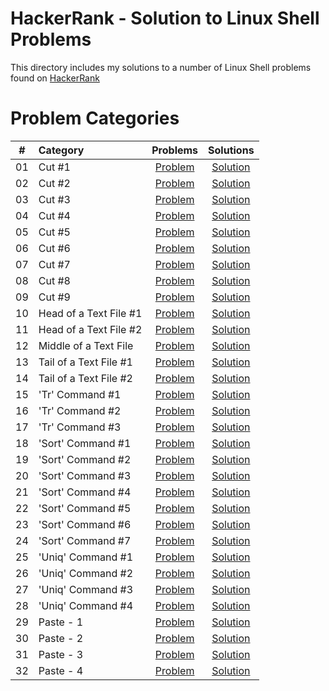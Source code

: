 # HackerRank - Solution to Linux Shell Problems

This directory includes my solutions to a number of Linux Shell problems found on [HackerRank](https://www.hackerrank.com/domains/shell)

# Problem Categories

| # | Category | Problems | Solutions |
| - | :------- | :------: | :-------: |
| 01 | Cut #1 | [Problem](https://www.hackerrank.com/challenges/text-processing-cut-1) | [Solution](https://github.com/krailis/hackerrank-solutions/blob/master/Linux_Shell/Text_Processing/cut_1.sh) |
| 02 | Cut #2 | [Problem](https://www.hackerrank.com/challenges/text-processing-cut-2) | [Solution](https://github.com/krailis/hackerrank-solutions/blob/master/Linux_Shell/Text_Processing/cut_2.sh) |
| 03 | Cut #3 | [Problem](https://www.hackerrank.com/challenges/text-processing-cut-3) | [Solution](https://github.com/krailis/hackerrank-solutions/blob/master/Linux_Shell/Text_Processing/cut_3.sh) |
| 04 | Cut #4 | [Problem](https://www.hackerrank.com/challenges/text-processing-cut-4) | [Solution](https://github.com/krailis/hackerrank-solutions/blob/master/Linux_Shell/Text_Processing/cut_4.sh) |
| 05 | Cut #5 | [Problem](https://www.hackerrank.com/challenges/text-processing-cut-5) | [Solution](https://github.com/krailis/hackerrank-solutions/blob/master/Linux_Shell/Text_Processing/cut_5.sh) |
| 06 | Cut #6 | [Problem](https://www.hackerrank.com/challenges/text-processing-cut-6) | [Solution](https://github.com/krailis/hackerrank-solutions/blob/master/Linux_Shell/Text_Processing/cut_6.sh) |
| 07 | Cut #7 | [Problem](https://www.hackerrank.com/challenges/text-processing-cut-7) | [Solution](https://github.com/krailis/hackerrank-solutions/blob/master/Linux_Shell/Text_Processing/cut_7.sh) |
| 08 | Cut #8 | [Problem](https://www.hackerrank.com/challenges/text-processing-cut-8) | [Solution](https://github.com/krailis/hackerrank-solutions/blob/master/Linux_Shell/Text_Processing/cut_8.sh) |
| 09 | Cut #9 | [Problem](https://www.hackerrank.com/challenges/text-processing-cut-9) | [Solution](https://github.com/krailis/hackerrank-solutions/blob/master/Linux_Shell/Text_Processing/cut_9.sh) |
| 10 | Head of a Text File #1 | [Problem](https://www.hackerrank.com/challenges/text-processing-head-1) | [Solution](https://github.com/krailis/hackerrank-solutions/blob/master/Linux_Shell/Text_Processing/head_of_a_text_file_1.sh) |
| 11 | Head of a Text File #2 | [Problem](https://www.hackerrank.com/challenges/text-processing-head-2) | [Solution](https://github.com/krailis/hackerrank-solutions/blob/master/Linux_Shell/Text_Processing/head_of_a_text_file_2.sh) |
| 12 | Middle of a Text File | [Problem](https://www.hackerrank.com/challenges/text-processing-in-linux---the-middle-of-a-text-file) | [Solution](https://github.com/krailis/hackerrank-solutions/blob/master/Linux_Shell/Text_Processing/middle_of_a_text_file.sh) |
| 13 | Tail of a Text File #1 | [Problem](https://www.hackerrank.com/challenges/text-processing-tail-1) | [Solution](https://github.com/krailis/hackerrank-solutions/blob/master/Linux_Shell/Text_Processing/tail_of_a_text_file_1.sh) |
| 14 | Tail of a Text File #2 | [Problem](https://www.hackerrank.com/challenges/text-processing-tail-2) | [Solution](https://github.com/krailis/hackerrank-solutions/blob/master/Linux_Shell/Text_Processing/tail_of_a_text_file_2.sh) |
| 15 | 'Tr' Command #1 | [Problem](https://www.hackerrank.com/challenges/text-processing-tr-1) | [Solution](https://github.com/krailis/hackerrank-solutions/blob/master/Linux_Shell/Text_Processing/tr_command_1.sh) |
| 16 | 'Tr' Command #2 | [Problem](https://www.hackerrank.com/challenges/text-processing-tr-2) | [Solution](https://github.com/krailis/hackerrank-solutions/blob/master/Linux_Shell/Text_Processing/tr_command_2.sh) |
| 17 | 'Tr' Command #3 | [Problem](https://www.hackerrank.com/challenges/text-processing-tr-3) | [Solution](https://github.com/krailis/hackerrank-solutions/blob/master/Linux_Shell/Text_Processing/tr_command_3.sh) |
| 18 | 'Sort' Command #1 | [Problem](https://www.hackerrank.com/challenges/text-processing-sort-1) | [Solution](https://github.com/krailis/hackerrank-solutions/blob/master/Linux_Shell/Text_Processing/sort_command_1.sh) |
| 19 | 'Sort' Command #2 | [Problem](https://www.hackerrank.com/challenges/text-processing-sort-2) | [Solution](https://github.com/krailis/hackerrank-solutions/blob/master/Linux_Shell/Text_Processing/sort_command_2.sh) |
| 20 | 'Sort' Command #3 | [Problem](https://www.hackerrank.com/challenges/text-processing-sort-3) | [Solution](https://github.com/krailis/hackerrank-solutions/blob/master/Linux_Shell/Text_Processing/sort_command_3.sh) |
| 21 | 'Sort' Command #4 | [Problem](https://www.hackerrank.com/challenges/text-processing-sort-4) | [Solution](https://github.com/krailis/hackerrank-solutions/blob/master/Linux_Shell/Text_Processing/sort_command_4.sh) |
| 22 | 'Sort' Command #5 | [Problem](https://www.hackerrank.com/challenges/text-processing-sort-5) | [Solution](https://github.com/krailis/hackerrank-solutions/blob/master/Linux_Shell/Text_Processing/sort_command_5.sh) |
| 23 | 'Sort' Command #6 | [Problem](https://www.hackerrank.com/challenges/text-processing-sort-6) | [Solution](https://github.com/krailis/hackerrank-solutions/blob/master/Linux_Shell/Text_Processing/sort_command_6.sh) |
| 24 | 'Sort' Command #7 | [Problem](https://www.hackerrank.com/challenges/text-processing-sort-7) | [Solution](https://github.com/krailis/hackerrank-solutions/blob/master/Linux_Shell/Text_Processing/sort_command_7.sh) |
| 25 | 'Uniq' Command #1 | [Problem](https://www.hackerrank.com/challenges/text-processing-in-linux-the-uniq-command-1) | [Solution](https://github.com/krailis/hackerrank-solutions/blob/master/Linux_Shell/Text_Processing/uniq_command_1.sh) |
| 26 | 'Uniq' Command #2 | [Problem](https://www.hackerrank.com/challenges/text-processing-in-linux-the-uniq-command-2) | [Solution](https://github.com/krailis/hackerrank-solutions/blob/master/Linux_Shell/Text_Processing/uniq_command_2.sh) |
| 27 | 'Uniq' Command #3 | [Problem](https://www.hackerrank.com/challenges/text-processing-in-linux-the-uniq-command-3) | [Solution](https://github.com/krailis/hackerrank-solutions/blob/master/Linux_Shell/Text_Processing/uniq_command_3.sh) |
| 28 | 'Uniq' Command #4 | [Problem](https://www.hackerrank.com/challenges/text-processing-in-linux-the-uniq-command-4) | [Solution](https://github.com/krailis/hackerrank-solutions/blob/master/Linux_Shell/Text_Processing/uniq_command_4.sh) |
| 29 | Paste - 1 | [Problem](https://www.hackerrank.com/challenges/paste-1) | [Solution](https://github.com/krailis/hackerrank-solutions/blob/master/Linux_Shell/Text_Processing/paste_1.sh) |
| 30 | Paste - 2 | [Problem](https://www.hackerrank.com/challenges/paste-2) | [Solution](https://github.com/krailis/hackerrank-solutions/blob/master/Linux_Shell/Text_Processing/paste_2.sh) |
| 31 | Paste - 3 | [Problem](https://www.hackerrank.com/challenges/paste-3) | [Solution](https://github.com/krailis/hackerrank-solutions/blob/master/Linux_Shell/Text_Processing/paste_3.sh) |
| 32 | Paste - 4 | [Problem](https://www.hackerrank.com/challenges/paste-4) | [Solution](https://github.com/krailis/hackerrank-solutions/blob/master/Linux_Shell/Text_Processing/paste_4.sh) |
